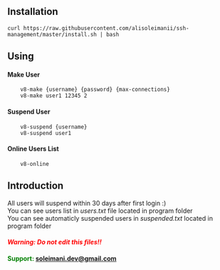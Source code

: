 ## Installation

```console 
curl https://raw.githubusercontent.com/alisoleimanii/ssh-management/master/install.sh | bash
```

## Using

#### Make User

```console 
    v8-make {username} {password} {max-connections}
    v8-make user1 12345 2
```

#### Suspend User
```console
    v8-suspend {username}
    v8-suspend user1
```

#### Online Users List
```console
    v8-online
```

## Introduction
All users will suspend within 30 days after first login :)
<br>
You can see users list in *users.txt* file located in program folder
<br>
You can see automaticly suspended users in *suspended.txt* located in program folder


#### <span style="color:red">*Warning: Do not edit this files!!*</span>

#### <span style="color:green">Support: soleimani.dev@gmail.com</span>